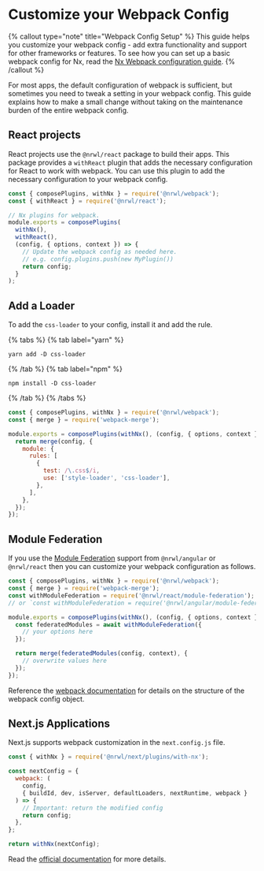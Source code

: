 # Customize your Webpack Config

{% callout type="note" title="Webpack Config Setup" %}
This guide helps you customize your webpack config - add extra functionality and support for other frameworks or features. To see how you can set up a basic webpack config for Nx, read the [Nx Webpack configuration guide](/packages/webpack/documents/webpack-config-setup).
{% /callout %}

For most apps, the default configuration of webpack is sufficient, but sometimes you need to tweak a setting in your webpack config. This guide explains how to make a small change without taking on the maintenance burden of the entire webpack config.

## React projects

React projects use the `@nrwl/react` package to build their apps. This package provides a `withReact` plugin that adds the necessary configuration for React to work with webpack. You can use this plugin to add the necessary configuration to your webpack config.

```js {% fileName="apps/my-app/webpack.config.js" %}
const { composePlugins, withNx } = require('@nrwl/webpack');
const { withReact } = require('@nrwl/react');

// Nx plugins for webpack.
module.exports = composePlugins(
  withNx(),
  withReact(),
  (config, { options, context }) => {
    // Update the webpack config as needed here.
    // e.g. config.plugins.push(new MyPlugin())
    return config;
  }
);
```

## Add a Loader

To add the `css-loader` to your config, install it and add the rule.

{% tabs %}
{% tab label="yarn" %}

```shell
yarn add -D css-loader
```

{% /tab %}
{% tab label="npm" %}

```shell
npm install -D css-loader
```

{% /tab %}
{% /tabs %}

```js {% fileName="apps/my-app/webpack.config.js" %}
const { composePlugins, withNx } = require('@nrwl/webpack');
const { merge } = require('webpack-merge');

module.exports = composePlugins(withNx(), (config, { options, context }) => {
  return merge(config, {
    module: {
      rules: [
        {
          test: /\.css$/i,
          use: ['style-loader', 'css-loader'],
        },
      ],
    },
  });
});
```

## Module Federation

If you use the [Module Federation](/recipes/module-federation/faster-builds) support from `@nrwl/angular` or `@nrwl/react` then
you can customize your webpack configuration as follows.

```js {% fileName="apps/my-app/webpack.config.js" %}
const { composePlugins, withNx } = require('@nrwl/webpack');
const { merge } = require('webpack-merge');
const withModuleFederation = require('@nrwl/react/module-federation');
// or `const withModuleFederation = require('@nrwl/angular/module-federation');`

module.exports = composePlugins(withNx(), (config, { options, context }) => {
  const federatedModules = await withModuleFederation({
    // your options here
  });

  return merge(federatedModules(config, context), {
    // overwrite values here
  });
});
```

Reference the [webpack documentation](https://webpack.js.org/configuration/) for details on the structure of the webpack
config object.

## Next.js Applications

Next.js supports webpack customization in the `next.config.js` file.

```js {% fileName="next.config.js" %}
const { withNx } = require('@nrwl/next/plugins/with-nx');

const nextConfig = {
  webpack: (
    config,
    { buildId, dev, isServer, defaultLoaders, nextRuntime, webpack }
  ) => {
    // Important: return the modified config
    return config;
  },
};

return withNx(nextConfig);
```

Read the [official documentation](https://nextjs.org/docs/api-reference/next.config.js/custom-webpack-config) for more details.
